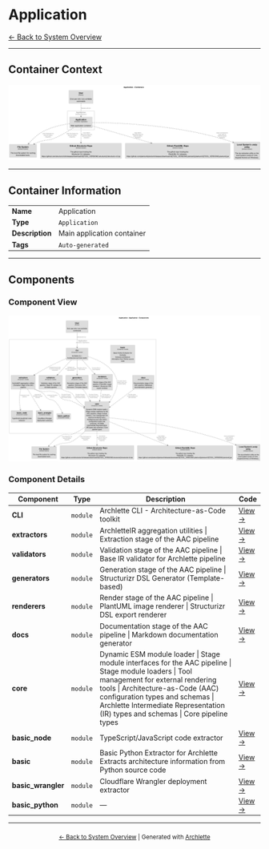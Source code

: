 # Application

[← Back to System Overview](./README.md)

---

## Container Context

![Container Diagram](./diagrams/structurizr-Containers.png)

---

## Container Information

<table>
<tbody>
<tr>
<td><strong>Name</strong></td>
<td>Application</td>
</tr>
<tr>
<td><strong>Type</strong></td>
<td><code>Application</code></td>
</tr>
<tr>
<td><strong>Description</strong></td>
<td>Main application container</td>
</tr>
<tr>
<td><strong>Tags</strong></td>
<td><code>Auto-generated</code></td>
</tr>
</tbody>
</table>

---

## Components


### Component View

![Component Diagram](./diagrams/structurizr-Components_Application.png)

### Component Details

<table>
<thead>
<tr>
<th>Component</th>
<th>Type</th>
<th>Description</th>
<th>Code</th>
</tr>
</thead>
<tbody>
<tr>
<td><strong>CLI</strong></td>
<td><code>module</code></td>
<td>Archlette CLI - Architecture-as-Code toolkit</td>
<td><a href="./default-container__cli.md">View →</a></td>
</tr>
<tr>
<td><strong>extractors</strong></td>
<td><code>module</code></td>
<td>ArchletteIR aggregation utilities | Extraction stage of the AAC pipeline</td>
<td><a href="./default-container__extractors.md">View →</a></td>
</tr>
<tr>
<td><strong>validators</strong></td>
<td><code>module</code></td>
<td>Validation stage of the AAC pipeline | Base IR validator for Archlette pipeline</td>
<td><a href="./default-container__validators.md">View →</a></td>
</tr>
<tr>
<td><strong>generators</strong></td>
<td><code>module</code></td>
<td>Generation stage of the AAC pipeline | Structurizr DSL Generator (Template-based)</td>
<td><a href="./default-container__generators.md">View →</a></td>
</tr>
<tr>
<td><strong>renderers</strong></td>
<td><code>module</code></td>
<td>Render stage of the AAC pipeline | PlantUML image renderer | Structurizr DSL export renderer</td>
<td><a href="./default-container__renderers.md">View →</a></td>
</tr>
<tr>
<td><strong>docs</strong></td>
<td><code>module</code></td>
<td>Documentation stage of the AAC pipeline | Markdown documentation generator</td>
<td><a href="./default-container__docs.md">View →</a></td>
</tr>
<tr>
<td><strong>core</strong></td>
<td><code>module</code></td>
<td>Dynamic ESM module loader | Stage module interfaces for the AAC pipeline | Stage module loaders | Tool management for external rendering tools | Architecture-as-Code (AAC) configuration types and schemas | Archlette Intermediate Representation (IR) types and schemas | Core pipeline types</td>
<td><a href="./default-container__core.md">View →</a></td>
</tr>
<tr>
<td><strong>basic_node</strong></td>
<td><code>module</code></td>
<td>TypeScript/JavaScript code extractor</td>
<td><a href="./default-container__basicnode.md">View →</a></td>
</tr>
<tr>
<td><strong>basic</strong></td>
<td><code>module</code></td>
<td>Basic Python Extractor for Archlette
Extracts architecture information from Python source code</td>
<td><a href="./default-container__basic.md">View →</a></td>
</tr>
<tr>
<td><strong>basic_wrangler</strong></td>
<td><code>module</code></td>
<td>Cloudflare Wrangler deployment extractor</td>
<td><a href="./default-container__basicwrangler.md">View →</a></td>
</tr>
<tr>
<td><strong>basic_python</strong></td>
<td><code>module</code></td>
<td>—</td>
<td><a href="./default-container__basicpython.md">View →</a></td>
</tr>
</tbody>
</table>


---

<div align="center">
<sub><a href="./README.md">← Back to System Overview</a> | Generated with <a href="https://github.com/architectlabs/archlette">Archlette</a></sub>
</div>
